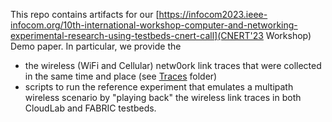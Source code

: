 This repo contains artifacts for our [https://infocom2023.ieee-infocom.org/10th-international-workshop-computer-and-networking-experimental-research-using-testbeds-cnert-call](CNERT'23 Workshop) Demo paper. In particular, we provide the  
* the wireless (WiFi and Cellular) netw0ork link traces that were collected in the same time and place (see [Traces](Traces) folder)
* scripts to run the reference experiment that emulates a multipath wireless scenario by "playing back" the wireless link traces in both CloudLab and FABRIC testbeds.
